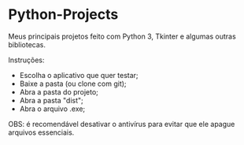 # Python-Projects
Meus principais projetos feito com Python 3, Tkinter e algumas outras bibliotecas.

Instruções:
- Escolha o aplicativo que quer testar;
- Baixe a pasta (ou clone com git);
- Abra a pasta do projeto;
- Abra a pasta "dist";
- Abra o arquivo .exe;

OBS: é recomendável desativar o antivírus para evitar que ele apague arquivos essenciais.
